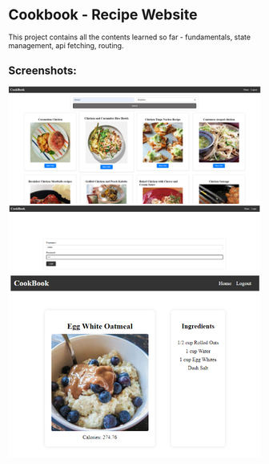 # Cookbook - Recipe Website

This project contains all the contents learned so far - fundamentals, state management, api fetching, routing.

## Screenshots:

![home](https://raw.githubusercontent.com/mavihS-0/React/master/cookbook-app/assets/home.png)
![login](https://raw.githubusercontent.com/mavihS-0/React/master/cookbook-app/assets/login.png)
![details](https://raw.githubusercontent.com/mavihS-0/React/master/cookbook-app/assets/details.png)

